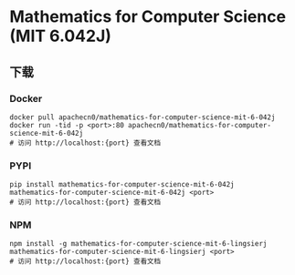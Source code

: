 # Mathematics for Computer Science (MIT 6.042J)

## 下载

### Docker

```
docker pull apachecn0/mathematics-for-computer-science-mit-6-042j
docker run -tid -p <port>:80 apachecn0/mathematics-for-computer-science-mit-6-042j
# 访问 http://localhost:{port} 查看文档
```

### PYPI

```
pip install mathematics-for-computer-science-mit-6-042j
mathematics-for-computer-science-mit-6-042j <port>
# 访问 http://localhost:{port} 查看文档
```

### NPM

```
npm install -g mathematics-for-computer-science-mit-6-lingsierj
mathematics-for-computer-science-mit-6-lingsierj <port>
# 访问 http://localhost:{port} 查看文档
```